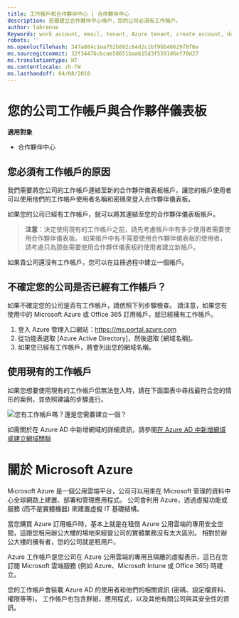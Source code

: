 ```yaml
---
title: 工作帳戶和合作夥伴中心 | 合作夥伴中心
description: 若要建立合作夥伴中心帳戶，您的公司必須有工作帳戶。
author: labrenne
Keywords: work account, email, tenant, Azure tenant, create account, domain name
robots: ''
ms.openlocfilehash: 347a884c1ea752b892c64d2c1bf9bb40629f8f6e
ms.sourcegitcommit: 32f34476cbcae58651baab15d3f5591d6ef70d27
ms.translationtype: HT
ms.contentlocale: zh-TW
ms.lasthandoff: 04/08/2018
---
```

# <a name="your-company-work-account-and-the-partner-dashboard"></a>您的公司工作帳戶與合作夥伴儀表板  

**適用對象**

-  合作夥伴中心

## <a name="why-you-need-a-work-account"></a>您必須有工作帳戶的原因

我們需要將您公司的工作帳戶連結至新的合作夥伴儀表板帳戶，讓您的帳戶使用者可以使用他們的工作帳戶使用者名稱和密碼來登入合作夥伴儀表板。

如果您的公司已經有工作帳戶，就可以將其連結至您的合作夥伴儀表板帳戶。 

>**注意**：決定使用現有的工作帳戶之前，請先考慮帳戶中有多少使用者需要使用合作夥伴儀表板。 如果帳戶中有不需要使用合作夥伴儀表板的使用者，請考慮只為那些需要使用合作夥伴儀表板的使用者建立新帳戶。

如果貴公司還沒有工作帳戶，您可以在註冊過程中建立一個帳戶。 

## <a name="not-sure-if-your-company-already-has-a-work-account"></a>不確定您的公司是否已經有工作帳戶？

如果不確定您的公司是否有工作帳戶，請依照下列步驟檢查。 請注意，如果您有使用中的 Microsoft Azure 或 Office 365 訂用帳戶，就已經擁有工作帳戶。
1.  登入 Azure 管理入口網站：https://ms.portal.azure.com
2.  從功能表選取 [Azure Active Directory]，然後選取 [網域名稱]。
3.  如果您已經有工作帳戶，將會列出您的網域名稱。

## <a name="using-an-existing-work-account"></a>使用現有的工作帳戶

如果您想要使用現有的工作帳戶但無法登入時，請在下面圖表中尋找最符合您的情形的案例，並依照建議的步驟進行。 

![您有工作帳戶嗎？還是您需要建立一個？](images/onboardingAADFlow.png)

如需關於在 Azure AD 中新增網域的詳細資訊，請參閱[在 Azure AD 中新增網域或建立網域關聯](https://docs.microsoft.com/azure/active-directory/active-directory-add-domain)

# <a name="about-microsoft-azure"></a>關於 Microsoft Azure

Microsoft Azure 是一個公用雲端平台，公司可以用來在 Microsoft 管理的資料中心全球網路上建置、部署和管理應用程式。 公司會利用 Azure，透過虛擬功能或服務 (而不是實體機器) 來建置虛擬 IT 基礎結構。 

當您購買 Azure 訂用帳戶時，基本上就是在租借 Azure 公用雲端的專用安全空間，這跟您租用辦公大樓的場地來經營公司的實體業務沒有太大區別。 相對於辦公大樓的擁有者，您的公司就是租用戶。 

Azure 工作帳戶是您公司在 Azure 公用雲端的專用且隔離的虛擬表示，這已在您訂閱 Microsoft 雲端服務 (例如 Azure、Microsoft Intune 或 Office 365) 時建立。 

您的工作帳戶會裝載 Azure AD 的使用者和他們的相關資訊 (密碼、設定檔資料、權限等等)。 工作帳戶也包含群組、應用程式，以及其他有關公司與其安全性的資訊。 
